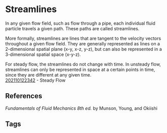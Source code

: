 # Streamlines  

In any given flow field, such as flow through a pipe, each individual fluid particle travels a given path. These paths are called streamlines. 

More formally, streamlines are lines that are tangent to the velocity vectors throughout a given flow field. They are generally represented as lines on a 2-dimensional spatial plane (x-y, x-z, y-z), but can also be represented in a 3-dimensional spatial space (x-y-z).

For steady flow, the streamlines do not change with time. In unsteady flow, streamlines can only be represented in space at a certain points in time, since they are different at any given time.  
[202110122342](../202110122342) - Steady Flow
## References
*Fundamentals of Fluid Mechanics 8th ed.* by Munson, Young, and Okiishi
## Tags
